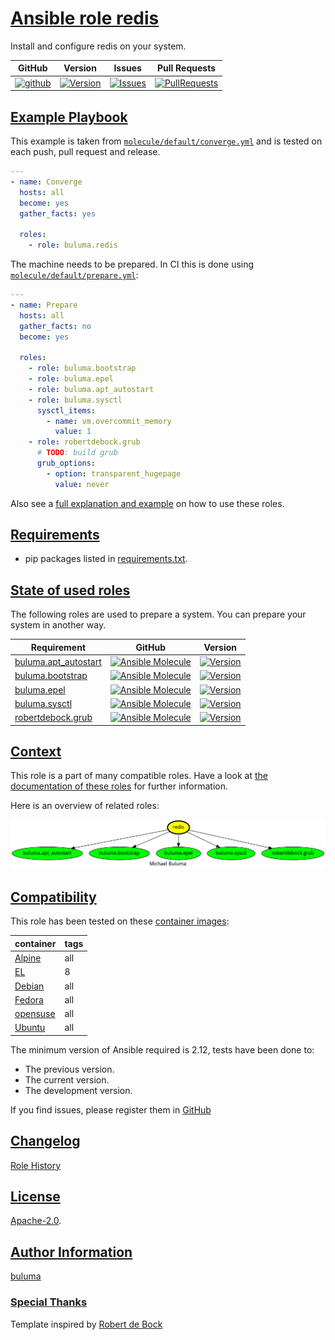 # [Ansible role redis](#redis)

Install and configure redis on your system.

|GitHub|Version|Issues|Pull Requests|
|------|-------|------|-------------|
|[![github](https://github.com/buluma/ansible-role-redis/actions/workflows/molecule.yml/badge.svg)](https://github.com/buluma/ansible-role-redis/actions/workflows/molecule.yml)|[![Version](https://img.shields.io/github/release/buluma/ansible-role-redis.svg)](https://github.com/buluma/ansible-role-redis/releases/)|[![Issues](https://img.shields.io/github/issues/buluma/ansible-role-redis.svg)](https://github.com/buluma/ansible-role-redis/issues/)|[![PullRequests](https://img.shields.io/github/issues-pr-closed-raw/buluma/ansible-role-redis.svg)](https://github.com/buluma/ansible-role-redis/pulls/)|

## [Example Playbook](#example-playbook)

This example is taken from [`molecule/default/converge.yml`](https://github.com/buluma/ansible-role-redis/blob/master/molecule/default/converge.yml) and is tested on each push, pull request and release.

```yaml
---
- name: Converge
  hosts: all
  become: yes
  gather_facts: yes

  roles:
    - role: buluma.redis
```

The machine needs to be prepared. In CI this is done using [`molecule/default/prepare.yml`](https://github.com/buluma/ansible-role-redis/blob/master/molecule/default/prepare.yml):

```yaml
---
- name: Prepare
  hosts: all
  gather_facts: no
  become: yes

  roles:
    - role: buluma.bootstrap
    - role: buluma.epel
    - role: buluma.apt_autostart
    - role: buluma.sysctl
      sysctl_items:
        - name: vm.overcommit_memory
          value: 1
    - role: robertdebock.grub
      # TODO: build grub
      grub_options:
        - option: transparent_hugepage
          value: never
```

Also see a [full explanation and example](https://buluma.github.io/how-to-use-these-roles.html) on how to use these roles.


## [Requirements](#requirements)

- pip packages listed in [requirements.txt](https://github.com/buluma/ansible-role-redis/blob/master/requirements.txt).

## [State of used roles](#state-of-used-roles)

The following roles are used to prepare a system. You can prepare your system in another way.

| Requirement | GitHub | Version |
|-------------|--------|--------|
|[buluma.apt_autostart](https://galaxy.ansible.com/buluma/apt_autostart)|[![Ansible Molecule](https://github.com/buluma/ansible-role-apt_autostart/actions/workflows/molecule.yml/badge.svg)](https://github.com/buluma/ansible-role-apt_autostart/actions/workflows/molecule.yml)|[![Version](https://img.shields.io/github/release/buluma/ansible-role-apt_autostart.svg)](https://github.com/shadowwalker/ansible-role-apt_autostart)|
|[buluma.bootstrap](https://galaxy.ansible.com/buluma/bootstrap)|[![Ansible Molecule](https://github.com/buluma/ansible-role-bootstrap/actions/workflows/molecule.yml/badge.svg)](https://github.com/buluma/ansible-role-bootstrap/actions/workflows/molecule.yml)|[![Version](https://img.shields.io/github/release/buluma/ansible-role-bootstrap.svg)](https://github.com/shadowwalker/ansible-role-bootstrap)|
|[buluma.epel](https://galaxy.ansible.com/buluma/epel)|[![Ansible Molecule](https://github.com/buluma/ansible-role-epel/actions/workflows/molecule.yml/badge.svg)](https://github.com/buluma/ansible-role-epel/actions/workflows/molecule.yml)|[![Version](https://img.shields.io/github/release/buluma/ansible-role-epel.svg)](https://github.com/shadowwalker/ansible-role-epel)|
|[buluma.sysctl](https://galaxy.ansible.com/buluma/sysctl)|[![Ansible Molecule](https://github.com/buluma/ansible-role-sysctl/actions/workflows/molecule.yml/badge.svg)](https://github.com/buluma/ansible-role-sysctl/actions/workflows/molecule.yml)|[![Version](https://img.shields.io/github/release/buluma/ansible-role-sysctl.svg)](https://github.com/shadowwalker/ansible-role-sysctl)|
|[robertdebock.grub](https://galaxy.ansible.com/buluma/robertdebock.grub)|[![Ansible Molecule](https://github.com/buluma/robertdebock.grub/actions/workflows/molecule.yml/badge.svg)](https://github.com/buluma/robertdebock.grub/actions/workflows/molecule.yml)|[![Version](https://img.shields.io/github/release/buluma/robertdebock.grub.svg)](https://github.com/shadowwalker/robertdebock.grub)|

## [Context](#context)

This role is a part of many compatible roles. Have a look at [the documentation of these roles](https://buluma.github.io/) for further information.

Here is an overview of related roles:

![dependencies](https://raw.githubusercontent.com/buluma/ansible-role-redis/png/requirements.png "Dependencies")

## [Compatibility](#compatibility)

This role has been tested on these [container images](https://hub.docker.com/u/buluma):

|container|tags|
|---------|----|
|[Alpine](https://hub.docker.com/repository/docker/buluma/alpine/general)|all|
|[EL](https://hub.docker.com/repository/docker/buluma/enterpriselinux/general)|8|
|[Debian](https://hub.docker.com/repository/docker/buluma/debian/general)|all|
|[Fedora](https://hub.docker.com/repository/docker/buluma/fedora/general)|all|
|[opensuse](https://hub.docker.com/repository/docker/buluma/opensuse/general)|all|
|[Ubuntu](https://hub.docker.com/repository/docker/buluma/ubuntu/general)|all|

The minimum version of Ansible required is 2.12, tests have been done to:

- The previous version.
- The current version.
- The development version.

If you find issues, please register them in [GitHub](https://github.com/buluma/ansible-role-redis/issues)

## [Changelog](#changelog)

[Role History](https://github.com/buluma/ansible-role-redis/blob/master/CHANGELOG.md)

## [License](#license)

[Apache-2.0](https://github.com/buluma/ansible-role-redis/blob/master/LICENSE).

## [Author Information](#author-information)

[buluma](https://buluma.github.io/)


### [Special Thanks](#special-thanks)

Template inspired by [Robert de Bock](https://github.com/robertdebock)
